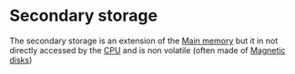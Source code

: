 # Secondary storage

The secondary storage is an extension of the [Main memory](Main%20memory.md) but it in not directly accessed by the [CPU](CPU.md) and is non volatile (often made of [Magnetic disks](Magnetic%20disks.md))